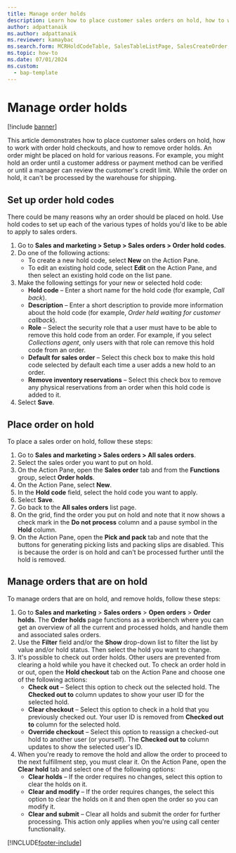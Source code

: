 ```yaml
---
title: Manage order holds
description: Learn how to place customer sales orders on hold, how to work with order hold checkouts, and how to remove order holds with a process for setting up order holds.
author: adpattanaik
ms.author: adpattanaik
ms.reviewer: kamaybac
ms.search.form: MCRHoldCodeTable, SalesTableListPage, SalesCreateOrder, SalesTable, MCRHoldCodeTrans, MCRHoldCheckOutOverride, MCRHoldCodeTable, MCRItemListCopying, MCRItemListTable, MCROMHoldList
ms.topic: how-to
ms.date: 07/01/2024
ms.custom: 
  - bap-template
---
```


# Manage order holds

[!include [banner](../../includes/banner.md)]

This article demonstrates how to place customer sales orders on hold, how to work with order hold checkouts, and how to remove order holds. An order might be placed on hold for various reasons. For example, you might hold an order until a customer address or payment method can be verified or until a manager can review the customer's credit limit. While the order on hold, it can't be processed by the warehouse for shipping.

## Set up order hold codes

There could be many reasons why an order should be placed on hold. Use hold codes to set up each of the various types of holds you'd like to be able to apply to sales orders.

1. Go to **Sales and marketing > Setup > Sales orders > Order hold codes**.
1. Do one of the following actions:
    - To create a new hold code, select **New** on the Action Pane.
    - To edit an existing hold code, select **Edit** on the Action Pane, and then select an existing hold code on the list pane.
1. Make the following settings for your new or selected hold code:
    - **Hold code** – Enter a short name for the hold code (for example, *Call back*).
    - **Description** – Enter a short description to provide more information about the hold code (for example, *Order held waiting for customer callback*).
    - **Role** – Select the security role that a user must have to be able to remove this hold code from an order. For example, if you select *Collections agent*, only users with that role can remove this hold code from an order.
    - **Default for sales order** – Select this check box to make this hold code selected by default each time a user adds a new hold to an order.
    - **Remove inventory reservations** – Select this check box to remove any physical reservations from an order when this hold code is added to it.  
1. Select **Save**.

## Place order on hold

To place a sales order on hold, follow these steps:

1. Go to **Sales and marketing > Sales orders > All sales orders**.
1. Select the sales order you want to put on hold.
1. On the Action Pane, open the **Sales order** tab and from the **Functions** group, select **Order holds**.
1. On the Action Pane, select **New**.
1. In the **Hold code** field, select the hold code you want to apply.
1. Select **Save**.
1. Go back to the **All sales orders** list page.
1. On the grid, find the order you put on hold and note that it now shows a check mark in the **Do not process** column and a pause symbol in the **Hold** column.
1. On the Action Pane, open the **Pick and pack** tab and note that the buttons for generating picking lists and packing slips are disabled. This is because the order is on hold and can't be processed further until the hold is removed.

## Manage orders that are on hold

To manage orders that are on hold, and remove holds, follow these steps:

1. Go to **Sales and marketing** \> **Sales orders** \> **Open orders** \> **Order holds**. The **Order holds** page functions as a workbench where you can get an overview of all the current and processed holds, and handle them and associated sales orders.
1. Use the **Filter** field and/or the **Show** drop-down list to filter the list by value and/or hold status. Then select the hold you want to change.
1. It's possible to check out order holds. Other users are prevented from clearing a hold while you have it checked out. To check an order hold in or out, open the **Hold checkout** tab on the Action Pane and choose one of the following actions:
    - **Check out** – Select this option to check out the selected hold. The **Checked out to** column updates to show your user ID for the selected hold.
    - **Clear checkout** – Select this option to check in a hold that you previously checked out. Your user ID is removed from **Checked out to** column for the selected hold.
    - **Override checkout** – Select this option to reassign a checked-out hold to another user (or yourself). The **Checked out to** column updates to show the selected user's ID.
1. When you're ready to remove the hold and allow the order to proceed to the next fulfillment step, you must clear it. On the Action Pane, open the **Clear hold** tab and select one of the following options:
    - **Clear holds** – If the order requires no changes, select this option to clear the holds on it.
    - **Clear and modify** – If the order requires changes, the select this option to clear the holds on it and then open the order so you can modify it.
    - **Clear and submit** – Clear all holds and submit the order for further processing. This action only applies when you're using call center functionality.  

[!INCLUDE[footer-include](../../../includes/footer-banner.md)]
